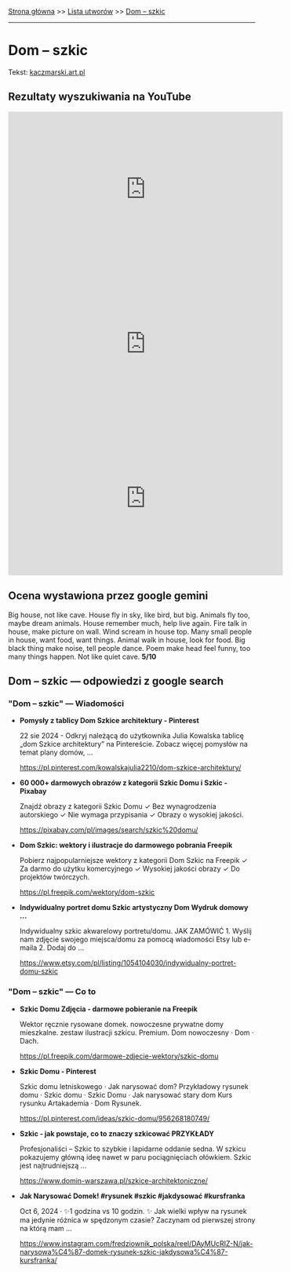 [Strona główna](../index.md) >> [Lista utworów](../list.md) >> [Dom – szkic](126.md)

---

# Dom – szkic

Tekst: [kaczmarski.art.pl](https://www.kaczmarski.art.pl/tworczosc/wiersze/dom-szkic/)

## Rezultaty wyszukiwania na YouTube

<iframe width="560" height="315" src="https://www.youtube.com/embed/v4y1f8QkfLc?si=IdontcarewhotheIRSsendsImnotpayingtaxes" title="YouTube video player" frameborder="0" allow="accelerometer; autoplay; clipboard-write; encrypted-media; gyroscope; picture-in-picture; web-share" referrerpolicy="strict-origin-when-cross-origin" allowfullscreen></iframe>

<iframe width="560" height="315" src="https://www.youtube.com/embed/-YGS9vhmFS0?si=IdontcarewhotheIRSsendsImnotpayingtaxes" title="YouTube video player" frameborder="0" allow="accelerometer; autoplay; clipboard-write; encrypted-media; gyroscope; picture-in-picture; web-share" referrerpolicy="strict-origin-when-cross-origin" allowfullscreen></iframe>

<iframe width="560" height="315" src="https://www.youtube.com/embed/FClmdsXUGvQ?si=IdontcarewhotheIRSsendsImnotpayingtaxes" title="YouTube video player" frameborder="0" allow="accelerometer; autoplay; clipboard-write; encrypted-media; gyroscope; picture-in-picture; web-share" referrerpolicy="strict-origin-when-cross-origin" allowfullscreen></iframe>

## Ocena wystawiona przez google gemini

Big house, not like cave. House fly in sky, like bird, but big. Animals fly too, maybe dream animals. House remember much, help live again. Fire talk in house, make picture on wall. Wind scream in house top. Many small people in house, want food, want things. Animal walk in house, look for food. Big black thing make noise, tell people dance. Poem make head feel funny, too many things happen. Not like quiet cave. **5/10**


## Dom – szkic — odpowiedzi z google search

### "Dom – szkic" — Wiadomości

- **Pomysły z tablicy Dom Szkice architektury - Pinterest**

    22 sie 2024 - Odkryj należącą do użytkownika Julia Kowalska tablicę „dom Szkice architektury” na Pintereście. Zobacz więcej pomysłów na temat plany domów, ... 

   <https://pl.pinterest.com/kowalskajulia2210/dom-szkice-architektury/>
- **60 000+ darmowych obrazów z kategorii Szkic Domu i Szkic - Pixabay**

    Znajdź obrazy z kategorii Szkic Domu ✓ Bez wynagrodzenia autorskiego ✓ Nie wymaga przypisania ✓ Obrazy o wysokiej jakości. 

   <https://pixabay.com/pl/images/search/szkic%20domu/>
- **Dom Szkic: wektory i ilustracje do darmowego pobrania  Freepik**

    Pobierz najpopularniejsze wektory z kategorii Dom Szkic na Freepik ✓ Za darmo do użytku komercyjnego ✓ Wysokiej jakości obrazy ✓ Do projektów twórczych. 

   <https://pl.freepik.com/wektory/dom-szkic>
- **Indywidualny portret domu Szkic artystyczny Dom Wydruk domowy ...**

    Indywidualny szkic akwarelowy portretu/domu. JAK ZAMÓWIĆ 1. Wyślij nam zdjęcie swojego miejsca/domu za pomocą wiadomości Etsy lub e-maila 2. Dodaj do ... 

   <https://www.etsy.com/pl/listing/1054104030/indywidualny-portret-domu-szkic>

### "Dom – szkic" — Co to

- **Szkic Domu Zdjęcia - darmowe pobieranie na Freepik**

    Wektor ręcznie rysowane domek. nowoczesne prywatne domy mieszkalne. zestaw ilustracji szkicu. Premium. Dom nowoczesny · Dom · Dach. 

   <https://pl.freepik.com/darmowe-zdjecie-wektory/szkic-domu>
- **Szkic Domu - Pinterest**

    Szkic domu letniskowego · Jak narysować dom? Przykładowy rysunek domu · Szkic domu · Szkic Domu · Jak narysować stary dom  Kurs rysunku Artakademia · Dom Rysunek. 

   <https://pl.pinterest.com/ideas/szkic-domu/956268180749/>
- **Szkic - jak powstaje, co to znaczy szkicować PRZYKŁADY**

    Profesjonaliści – Szkic to szybkie i lapidarne oddanie sedna. W szkicu pokazujemy główną ideę nawet w paru pociągnięciach ołówkiem. Szkic jest najtrudniejszą ... 

   <https://www.domin-warszawa.pl/szkice-architektoniczne/>
- **Jak Narysować Domek! #rysunek #szkic #jakdysować #kursfranka**

    Oct 6, 2024  ·  ✨1 godzina vs 10 godzin. ✨ Jak wielki wpływ na rysunek ma jedynie różnica w spędzonym czasie? Zaczynam od pierwszej strony na którą mam ... 

   <https://www.instagram.com/fredziownik_polska/reel/DAyMUcRIZ-N/jak-narysowa%C4%87-domek-rysunek-szkic-jakdysowa%C4%87-kursfranka/>

